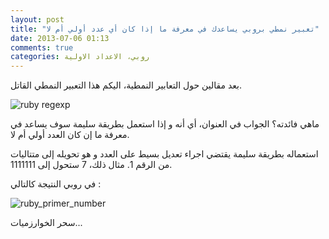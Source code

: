 ```yaml
---
layout: post
title: "تعبير نمطي بروبي يساعدك في معرفة ما إذا كان أي عدد أولي أم لا"
date: 2013-07-06 01:13
comments: true
categories: روبي، الاعداد الاولية
---
```

بعد مقالين حول التعابير النمطية، اليكم هذا التعبير النمطي القاتل.
 
<img src="/images/rubyprimenumber/rubyregexp.png" title="ruby regexp"/>


ماهي فائدته؟ الجواب في العنوان، أي أنه و إذا استعمل بطريقة سليمة سوف يساعد في معرفة ما إن كان العدد أولي أم لا.

استعماله بطريقة سليمة يقتضي اجراء تعديل بسيط على العدد و هو تحويله إلى متتاليات من الرقم 1. مثال ذلك، 7 ستحول إلى 1111111.

في روبي النتيجة كالتالي :

<img src="/images/rubyprimenumber/nombre premier ruby.png" title="ruby_primer_number"/>


سحر الخوارزميات... 


